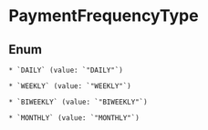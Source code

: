
# PaymentFrequencyType

## Enum


    * `DAILY` (value: `"DAILY"`)

    * `WEEKLY` (value: `"WEEKLY"`)

    * `BIWEEKLY` (value: `"BIWEEKLY"`)

    * `MONTHLY` (value: `"MONTHLY"`)



